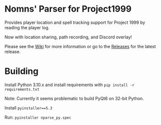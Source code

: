 # Nomns' Parser for Project1999


Provides player location and spell tracking support for Project 1999 by reading the player log.

Now with location sharing, path recording, and Discord overlay!

Please see the [Wiki](https://github.com/nomns/nparse/wiki) for more information or go to the [Releases](https://github.com/nomns/nparse/releases) for the latest release.

Building
========

Install Python 3.10.x and install requirements with `pip install -r requirements.txt`

Note: Currently it seems problematic to build PyQt6 on 32-bit Python.

Install `pyinstaller==5.3`

Run: `pyinstaller nparse_py.spec`